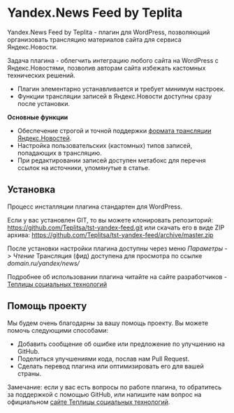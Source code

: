 # Yandex.News Feed by Teplita #

Yandex.News Feed by Teplita - плагин для WordPress, позволяющий организовать трансляцию материалов сайта для сервиса Яндекс.Новости.

Задача плагина - облегчить интеграцию любого сайта на WordPress с Яндекс.Новостями, позволив авторам сайта избежать кастомных технических решений.

* Плагин элементарно устанавливается и требует минимум настроек.
* Функции трансляции записей в Яндекс.Новости доступны сразу после установки.

**Основные функции**

* Обеспечение строгой и точной поддержки [формата трансляции Яндекс.Новостей](http://help.yandex.ru/news/info-for-mass-media.xml).
* Настройка пользовательских (кастомных) типов записей, попадающих в трансляцию.
* При редактировании записей доступен метабокс для перечня ссылок на источники, упомянутые в статье.

## Установка ##

Процесс инсталляции плагина стандартен для WordPress.

Если у вас установлен GIT, то вы можете клонировать репозиторий: https://github.com/Teplitsa/tst-yandex-feed.git
или скачать его в виде ZIP архива: https://github.com/Teplitsa/tst-yandex-feed/archive/master.zip

После установки настройки плагина доступны через меню _Параметры -> Чтение_
Трансляция (фид) доступена для просмотра по ссылке _domain.ru/yandex/news/_

Подробнее об использовании плагина читайте на сайте разработчиков - [Теплицы социальных технологий](http://te-st.ru/2014/04/08/screencast-yandex-news-plugin/)


## Помощь проекту ##

Мы будем очень благодарны за вашу помощь проекту. Вы можете помочь следующими способами:

* Добавить сообщение об ошибке или предложение по улучшению на GitHub.
* Поделиться улучшениями кода, послав нам Pull Request.
* Сделать перевод плагина или оптимизировать его для вашей страны.

Замечание: если у вас есть вопросы по работе плагина, то обратитесь за поддержкой с помощью GitHub, или напишите нам вопрос на официальном [сайте Теплицы социальных технологий](http://te-st.ru/contacts/contact-us/).
